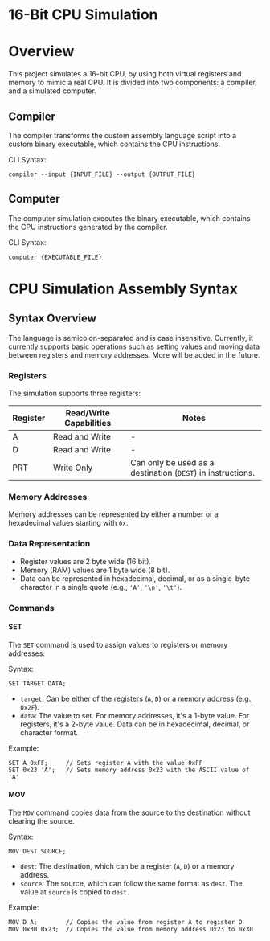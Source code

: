 # 16-Bit CPU Simulation

# Overview
This project simulates a 16-bit CPU, by using both virtual registers and memory to mimic a real CPU. It is divided into two components: a compiler, and a simulated computer.

## Compiler

The compiler transforms the custom assembly language script into a custom binary executable, which contains the CPU instructions.

CLI Syntax:
```
compiler --input {INPUT_FILE} --output {OUTPUT_FILE}
```

## Computer

The computer simulation executes the binary executable, which contains the CPU instructions generated by the compiler.

CLI Syntax:
```
computer {EXECUTABLE_FILE}
```

# CPU Simulation Assembly Syntax

## Syntax Overview

The language is semicolon-separated and is case insensitive. Currently, it currently supports basic operations such as setting values and moving data between registers and memory addresses. More will be added in the future.

### Registers

The simulation supports three registers:

| Register | Read/Write Capabilities | Notes |
|----------|-------------------------|-------|
| A        | Read and Write          | -     |
| D        | Read and Write          | -     |
| PRT      | Write Only              | Can only be used as a destination (`DEST`) in instructions. |

### Memory Addresses

Memory addresses can be represented by either a number or a hexadecimal values starting with `0x`.

### Data Representation

- Register values are 2 byte wide (16 bit).
- Memory (RAM) values are 1 byte wide (8 bit).
- Data can be represented in hexadecimal, decimal, or as a single-byte character in a single quote (e.g., `'A'`, `'\n'`, `'\t'`).

### Commands

#### SET

The `SET` command is used to assign values to registers or memory addresses.

Syntax:
```
SET TARGET DATA;
```

- `target`: Can be either of the registers (`A`, `D`) or a memory address (e.g., `0x2F`).
- `data`: The value to set. For memory addresses, it's a 1-byte value. For registers, it's a 2-byte value. Data can be in hexadecimal, decimal, or character format.

Example:
```
SET A 0xFF;     // Sets register A with the value 0xFF
SET 0x23 'A';   // Sets memory address 0x23 with the ASCII value of 'A'
```

#### MOV

The `MOV` command copies data from the source to the destination without clearing the source.

Syntax:
```
MOV DEST SOURCE;
```

- `dest`: The destination, which can be a register (`A`, `D`) or a memory address.
- `source`: The source, which can follow the same format as `dest`. The value at `source` is copied to `dest`.

Example:
```
MOV D A;        // Copies the value from register A to register D
MOV 0x30 0x23;  // Copies the value from memory address 0x23 to 0x30
```